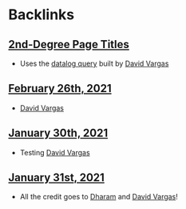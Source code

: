 
# Backlinks
## [2nd-Degree Page Titles](<2nd-Degree Page Titles.md>)
- Uses the [datalog query](((SIZjCeOS3))) built by [David Vargas](<David Vargas.md>)

## [February 26th, 2021](<February 26th, 2021.md>)
- [David Vargas](<David Vargas.md>)

## [January 30th, 2021](<January 30th, 2021.md>)
- Testing [David Vargas](<David Vargas.md>)

## [January 31st, 2021](<January 31st, 2021.md>)
- All the credit goes to [Dharam](<Dharam.md>) and [David Vargas](<David Vargas.md>)!

